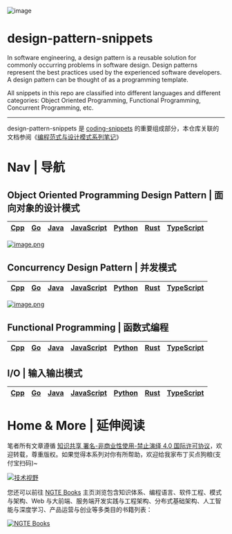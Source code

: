 ![image](https://user-images.githubusercontent.com/5803001/45917824-f2641680-beaf-11e8-8076-b0f139d88270.png)

# design-pattern-snippets

In software engineering, a design pattern is a reusable solution for commonly occurring problems in software design. Design patterns represent the best practices used by the experienced software developers. A design pattern can be thought of as a programming template.

All snippets in this repo are classified into different languages and different categories: Object Oriented Programming, Functional Programming, Concurrent Programming, etc.

---

design-pattern-snippets 是 [coding-snippets](https://github.com/wxyyxc1992/coding-snippets) 的重要组成部分，本仓库关联的文档参阅《[编程范式与设计模式系列笔记](https://github.com/wx-chevalier/DesignPattern-Series)》

# Nav | 导航

## Object Oriented Programming Design Pattern | 面向对象的设计模式

| [Cpp](./cpp/oop) | [Go](./go/oop) | [Java](./java/oop) | [JavaScript](./js/oop) | [Python](./python/oop) | [Rust](./rust/oop) | [TypeScript](./ts/oop) |
| ---------------- | -------------- | ------------------ | ---------------------- | ---------------------- | ------------------ | ---------------------- |


[![image.png](https://i.postimg.cc/13fB6XPX/image.png)](https://postimg.cc/tsGFGXsG)

## Concurrency Design Pattern | 并发模式

| [Cpp](./cpp/concurrency) | [Go](./go/concurrency) | [Java](./java/concurrency) | [JavaScript](./js/concurrency) | [Python](./python/concurrency) | [Rust](./rust/concurrency) | [TypeScript](./ts/concurrency) |
| ------------------------ | ---------------------- | -------------------------- | ------------------------------ | ------------------------------ | -------------------------- | ------------------------------ |


[![image.png](https://i.postimg.cc/h4JgRZVv/image.png)](https://postimg.cc/z314njtY)

## Functional Programming | 函数式编程

| [Cpp](./cpp/concurrency) | [Go](./go/concurrency) | [Java](./java/concurrency) | [JavaScript](./js/concurrency) | [Python](./python/concurrency) | [Rust](./rust/concurrency) | [TypeScript](./ts/concurrency) |
| ------------------------ | ---------------------- | -------------------------- | ------------------------------ | ------------------------------ | -------------------------- | ------------------------------ |


## I/O | 输入输出模式

| [Cpp](./cpp/concurrency) | [Go](./go/concurrency) | [Java](./java/concurrency) | [JavaScript](./js/concurrency) | [Python](./python/concurrency) | [Rust](./rust/concurrency) | [TypeScript](./ts/concurrency) |
| ------------------------ | ---------------------- | -------------------------- | ------------------------------ | ------------------------------ | -------------------------- | ------------------------------ |

# Home & More | 延伸阅读

笔者所有文章遵循 [知识共享 署名-非商业性使用-禁止演绎 4.0 国际许可协议](https://creativecommons.org/licenses/by-nc-nd/4.0/deed.zh)，欢迎转载，尊重版权。如果觉得本系列对你有所帮助，欢迎给我家布丁买点狗粮(支付宝扫码)~

[![技术视野](https://s2.ax1x.com/2019/12/03/QQJLvt.png)](https://github.com/wx-chevalier/Awesome-MindMaps)

您还可以前往 [NGTE Books](https://ng-tech.icu/books/) 主页浏览包含知识体系、编程语言、软件工程、模式与架构、Web 与大前端、服务端开发实践与工程架构、分布式基础架构、人工智能与深度学习、产品运营与创业等多类目的书籍列表：

[![NGTE Books](https://s2.ax1x.com/2020/01/18/19uXtI.png)](https://ng-tech.icu/books/)



